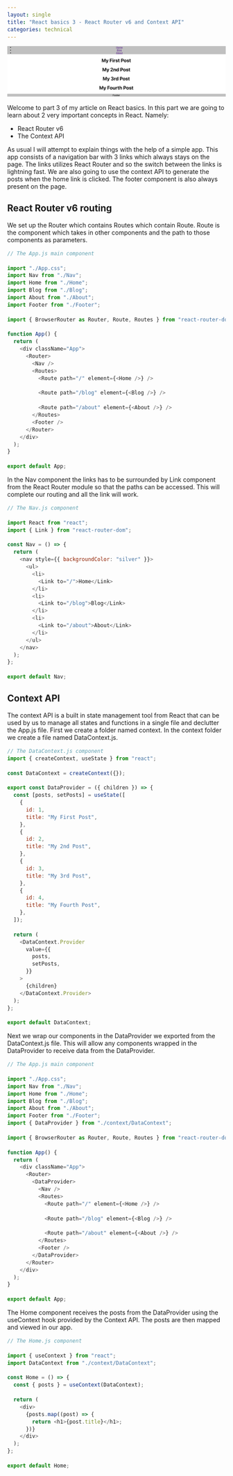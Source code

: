 ```yaml
---
layout: single
title: "React basics 3 - React Router v6 and Context API"
categories: technical
---
```


![Color Choser](/assets/images/routerandcontext.png)

Welcome to part 3 of my article on React basics. In this part we are going to learn about 2 very important concepts in React. Namely:

- React Router v6
- The Context API

As usual I will attempt to explain things with the help of a simple app. This app consists of a navigation bar with 3 links which always stays on the page. The links utilizes React Router and so the switch between the links is lightning fast. We are also going to use the context API to generate the posts when the home link is clicked. The footer component is also always present on the page.

## React Router v6 routing

We set up the Router which contains Routes which contain Route. Route is the component which takes in other components and the path to those components as parameters.

```javascript
// The App.js main component

import "./App.css";
import Nav from "./Nav";
import Home from "./Home";
import Blog from "./Blog";
import About from "./About";
import Footer from "./Footer";

import { BrowserRouter as Router, Route, Routes } from "react-router-dom";

function App() {
  return (
    <div className="App">
      <Router>
        <Nav />
        <Routes>
          <Route path="/" element={<Home />} />

          <Route path="/blog" element={<Blog />} />

          <Route path="/about" element={<About />} />
        </Routes>
        <Footer />
      </Router>
    </div>
  );
}

export default App;
```

In the Nav component the links has to be surrounded by Link component from the React Router module so that the paths can be accessed. This will complete our routing and all the link will work.

```javascript
// The Nav.js component

import React from "react";
import { Link } from "react-router-dom";

const Nav = () => {
  return (
    <nav style={{ backgroundColor: "silver" }}>
      <ul>
        <li>
          <Link to="/">Home</Link>
        </li>
        <li>
          <Link to="/blog">Blog</Link>
        </li>
        <li>
          <Link to="/about">About</Link>
        </li>
      </ul>
    </nav>
  );
};

export default Nav;
```

## Context API

The context API is a built in state management tool from React that can be used by us to manage all states and functions in a single file and declutter the App.js file. First we create a folder named context. In the context folder we create a file named DataContext.js.

```javascript
// The DataContext.js component
import { createContext, useState } from "react";

const DataContext = createContext({});

export const DataProvider = ({ children }) => {
  const [posts, setPosts] = useState([
    {
      id: 1,
      title: "My First Post",
    },
    {
      id: 2,
      title: "My 2nd Post",
    },
    {
      id: 3,
      title: "My 3rd Post",
    },
    {
      id: 4,
      title: "My Fourth Post",
    },
  ]);

  return (
    <DataContext.Provider
      value={{
        posts,
        setPosts,
      }}
    >
      {children}
    </DataContext.Provider>
  );
};

export default DataContext;
```

Next we wrap our components in the DataProvider we exported from the DataContext.js file. This will allow any components wrapped in the DataProvider to receive data from the DataProvider.

```javascript
// The App.js main component

import "./App.css";
import Nav from "./Nav";
import Home from "./Home";
import Blog from "./Blog";
import About from "./About";
import Footer from "./Footer";
import { DataProvider } from "./context/DataContext";

import { BrowserRouter as Router, Route, Routes } from "react-router-dom";

function App() {
  return (
    <div className="App">
      <Router>
        <DataProvider>
          <Nav />
          <Routes>
            <Route path="/" element={<Home />} />

            <Route path="/blog" element={<Blog />} />

            <Route path="/about" element={<About />} />
          </Routes>
          <Footer />
        </DataProvider>
      </Router>
    </div>
  );
}

export default App;
```

The Home component receives the posts from the DataProvider using the useContext hook provided by the Context API. The posts are then mapped and viewed in our app.

```javascript
// The Home.js component

import { useContext } from "react";
import DataContext from "./context/DataContext";

const Home = () => {
  const { posts } = useContext(DataContext);

  return (
    <div>
      {posts.map((post) => {
        return <h1>{post.title}</h1>;
      })}
    </div>
  );
};

export default Home;
```
